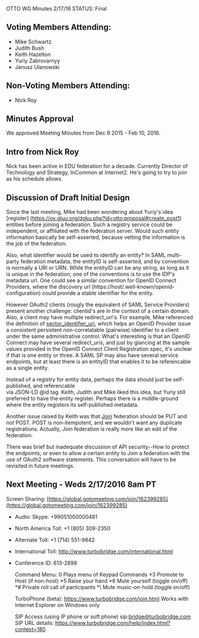 OTTO WG Minutes 2/17/16
STATUS: Final

## Voting Members Attending:
 - Mike Schwartz
 - Judith Bush
 - Keith Hazelton
 - Yuriy Zabrovarnyy
 - Janusz Ulanowski

## Non-Voting Members Attending:
 - Nick Roy
 
## Minutes Approval

We approved Meeting Minutes from Dec 9 2015 - Feb 10, 2016. 

## Intro from Nick Roy

Nick has been active in EDU federation for a decade. Currently Director of Technology and Strategy, 
InCommon at Internet2. He's going to try to join as his schedule allows.

## Discussion of Draft Initial Design

Since the last meeting, Mike had been wondering about Yuriy's idea [register]
(https://ox.gluu.org/doku.php?id=otto:proposal#create_post1) entities before joining a federation. Such 
a registry service could be independent, or affiliated with the federation server. Would such entity 
information basically be self-asserted, because vetting the information is the job of the federation.

Also, what identifier would be used to identify an entity? In SAML multi-party federation metadata, 
the entityID is self-asserted, and by convention is normally a URI or URN. While the entityID can be 
any string, as long as it is unique in the federation, one of the conventions is to use the IDP's 
metadata url. One could see a similar convention for OpenID Connect Providers,
where the discovery url (https://host/.well-known/openid-configuration) could provide a stable identifier
for the entity. 

However OAuth2 clients (rougly the equivalent of SAML Service Providers) present another challenge: 
clientid's are in the context of a certain domain. Also, a client may have multiple redirect_uri's. 
For example, Mike referenced the definition of 
[sector_identifier_uri](http://openid.net/specs/openid-connect-registration-1_0.html#SectorIdentifierValidation),
which helps an OpenID Provider issue a consistent persistent non-correlatable (pairwise) identifier to 
a client under the same administrative control. What's interesting is that an OpenID Connect may have several 
redirect_uris, and just by glancing at the sample values provided in the OpenID Connect Client Registration spec,
it's unclear if that is one entity or three. A SAML SP may also have several service endpoints, but at least
there is an entityID that enables it to be referencable as a single entity.

Instead of a registry for entity data, perhaps the data should just be self-published, and referencable  
via JSON-LD @id tag. Keith, Judith and Mike liked this idea, but Yuriy still preferred to have the entity 
register. Perhaps there is a middle-ground where the entity registers its self-published metadata.

Another issue raised by Keith was that [Join](https://ox.gluu.org/doku.php?id=otto:proposal#join_federation_post)
federation should be PUT and not POST. POST is non-itempotent, and we wouldn't want any duplicate registrations.
Actually, Join federation is really more like an edit of the federation.

There was brief but inadequate discussion of API security--How to protect the endpoints, or even to allow
a certain entity to Join a federation with the use of OAuth2 software statements. This conversation will have 
to be revisited in future meetings.


## Next Meeting - Weds 2/17/2016 8am PT

Screen Sharing: [https://global.gotomeeting.com/join/162399285](https://global.gotomeeting.com/join/162399285)

 - Audio: Skype: +99051000000481
 - North America Toll: +1 (805) 309-2350
 - Alternate Toll: +1 (714) 551-9842
 - International Toll: http://www.turbobridge.com/international.html

 - Conference ID: 613-2898

    Command Menu: 0 Plays menu of Keypad Commands *3 Promote to Host (if non-host) *5 Raise your hand 
    *6 Mute yourself (toggle on/off) *# Private roll call of participants *\ Mute music-on-hold (toggle on/off)

    TurboPhone (beta): https://www.turbobridge.com/join.html Works with Internet Explorer on Windows only

    SIP Access (using IP phone or soft phone) sip:bridge@turbobridge.com
    SIP URL details: https://www.turbobridge.com/help/Index.html?context=180

